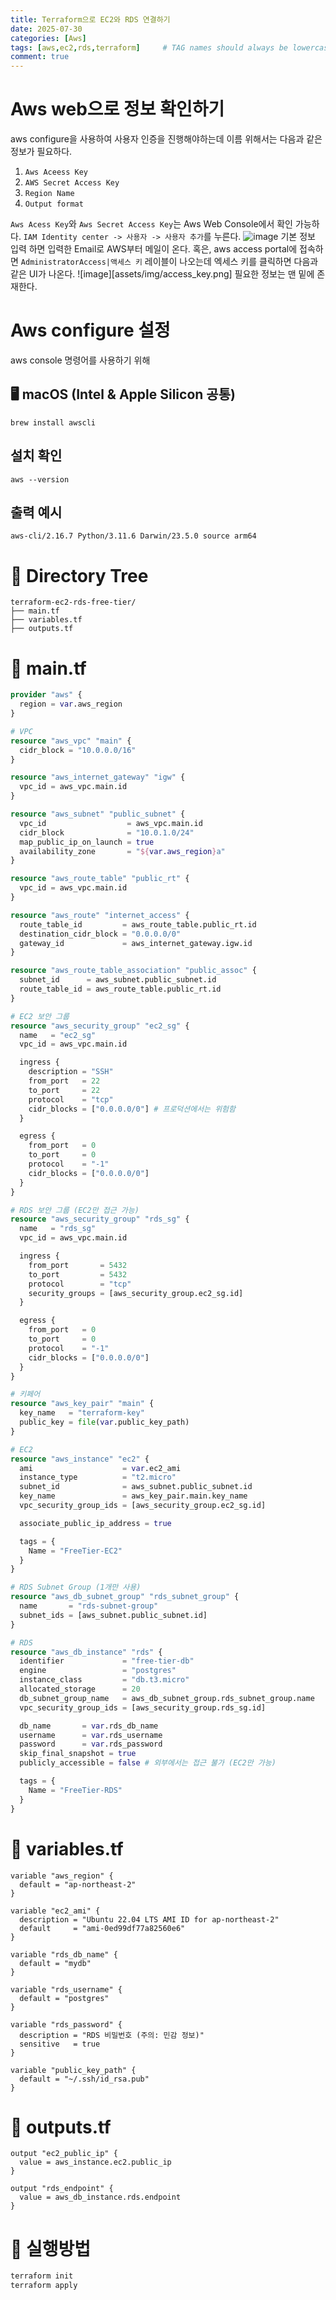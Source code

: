 ```yaml
---
title: Terraform으로 EC2와 RDS 연결하기  
date: 2025-07-30
categories: [Aws]
tags: [aws,ec2,rds,terraform]     # TAG names should always be lowercase
comment: true
---
```


# Aws web으로 정보 확인하기
aws configure을 사용하여 사용자 인증을 진행해야하는데 이름 위해서는 다음과 같은 정보가 필요하다.
  
1. `Aws Aceess Key`
2. `AWS Secret Access Key`
3. `Region Name`
4. `Output format`

`Aws Acess Key`와 `Aws Secret Access Key`는 Aws Web Console에서 확인 가능하다. 
`IAM Identity center -> 사용자 -> 사용자 추가`를 누른다.
![image](assets/img/iam_center.png)
기본 정보 입력 하면 입력한 Email로 AWS부터 메일이 온다. 
혹은, aws access portal에 접속하면 `AdministratorAccess|액세스 키` 레이블이 나오는데 엑세스 키를 클릭하면 다음과 같은 UI가 나온다. 
![image][assets/img/access_key.png]
필요한 정보는 맨 밑에 존재한다.

# Aws configure 설정
aws console 명령어를 사용하기 위해 

## 🖥️ macOS (Intel & Apple Silicon 공통)

```
brew install awscli
```

## 설치 확인

```
aws --version
```

## 출력 예시
```
aws-cli/2.16.7 Python/3.11.6 Darwin/23.5.0 source arm64
```

 
# 📁  Directory Tree
```
terraform-ec2-rds-free-tier/
├── main.tf
├── variables.tf
├── outputs.tf
```

# 📄 main.tf

```terraform
provider "aws" {
  region = var.aws_region
}

# VPC
resource "aws_vpc" "main" {
  cidr_block = "10.0.0.0/16"
}

resource "aws_internet_gateway" "igw" {
  vpc_id = aws_vpc.main.id
}

resource "aws_subnet" "public_subnet" {
  vpc_id                  = aws_vpc.main.id
  cidr_block              = "10.0.1.0/24"
  map_public_ip_on_launch = true
  availability_zone       = "${var.aws_region}a"
}

resource "aws_route_table" "public_rt" {
  vpc_id = aws_vpc.main.id
}

resource "aws_route" "internet_access" {
  route_table_id         = aws_route_table.public_rt.id
  destination_cidr_block = "0.0.0.0/0"
  gateway_id             = aws_internet_gateway.igw.id
}

resource "aws_route_table_association" "public_assoc" {
  subnet_id      = aws_subnet.public_subnet.id
  route_table_id = aws_route_table.public_rt.id
}

# EC2 보안 그룹
resource "aws_security_group" "ec2_sg" {
  name   = "ec2_sg"
  vpc_id = aws_vpc.main.id

  ingress {
    description = "SSH"
    from_port   = 22
    to_port     = 22
    protocol    = "tcp"
    cidr_blocks = ["0.0.0.0/0"] # 프로덕션에서는 위험함
  }

  egress {
    from_port   = 0
    to_port     = 0
    protocol    = "-1"
    cidr_blocks = ["0.0.0.0/0"]
  }
}

# RDS 보안 그룹 (EC2만 접근 가능)
resource "aws_security_group" "rds_sg" {
  name   = "rds_sg"
  vpc_id = aws_vpc.main.id

  ingress {
    from_port       = 5432
    to_port         = 5432
    protocol        = "tcp"
    security_groups = [aws_security_group.ec2_sg.id]
  }

  egress {
    from_port   = 0
    to_port     = 0
    protocol    = "-1"
    cidr_blocks = ["0.0.0.0/0"]
  }
}

# 키페어
resource "aws_key_pair" "main" {
  key_name   = "terraform-key"
  public_key = file(var.public_key_path)
}

# EC2
resource "aws_instance" "ec2" {
  ami                    = var.ec2_ami
  instance_type          = "t2.micro"
  subnet_id              = aws_subnet.public_subnet.id
  key_name               = aws_key_pair.main.key_name
  vpc_security_group_ids = [aws_security_group.ec2_sg.id]

  associate_public_ip_address = true

  tags = {
    Name = "FreeTier-EC2"
  }
}

# RDS Subnet Group (1개만 사용)
resource "aws_db_subnet_group" "rds_subnet_group" {
  name       = "rds-subnet-group"
  subnet_ids = [aws_subnet.public_subnet.id]
}

# RDS
resource "aws_db_instance" "rds" {
  identifier             = "free-tier-db"
  engine                 = "postgres"
  instance_class         = "db.t3.micro"
  allocated_storage      = 20
  db_subnet_group_name   = aws_db_subnet_group.rds_subnet_group.name
  vpc_security_group_ids = [aws_security_group.rds_sg.id]

  db_name       = var.rds_db_name
  username      = var.rds_username
  password      = var.rds_password
  skip_final_snapshot = true
  publicly_accessible = false # 외부에서는 접근 불가 (EC2만 가능)

  tags = {
    Name = "FreeTier-RDS"
  }
}
```

# 📄 variables.tf

```
variable "aws_region" {
  default = "ap-northeast-2"
}

variable "ec2_ami" {
  description = "Ubuntu 22.04 LTS AMI ID for ap-northeast-2"
  default     = "ami-0ed99df77a82560e6"
}

variable "rds_db_name" {
  default = "mydb"
}

variable "rds_username" {
  default = "postgres"
}

variable "rds_password" {
  description = "RDS 비밀번호 (주의: 민감 정보)"
  sensitive   = true
}

variable "public_key_path" {
  default = "~/.ssh/id_rsa.pub"
}
```

# 📄 outputs.tf
```
output "ec2_public_ip" {
  value = aws_instance.ec2.public_ip
}

output "rds_endpoint" {
  value = aws_db_instance.rds.endpoint
}
```

# 🧪 실행방법
```bash
terraform init
terraform apply
```